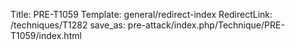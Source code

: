 Title: PRE-T1059
Template: general/redirect-index
RedirectLink: /techniques/T1282
save_as: pre-attack/index.php/Technique/PRE-T1059/index.html